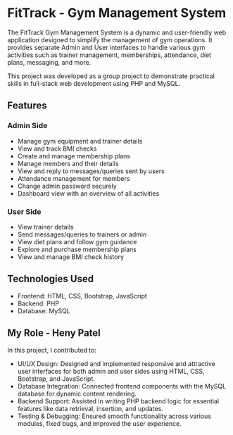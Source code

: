 # **FitTrack - Gym Management System** 

The FitTrack Gym Management System is a dynamic and user-friendly web application designed to simplify the management of gym operations. It provides separate Admin and User interfaces to handle various gym activities such as trainer management, memberships, attendance, diet plans, messaging, and more.

This project was developed as a group project to demonstrate practical skills in full-stack web development using PHP and MySQL.

## **Features**

### **Admin Side**
- Manage gym equipment and trainer details
- View and track BMI checks
- Create and manage membership plans
- Manage members and their details
- View and reply to messages/queries sent by users
- Attendance management for members
- Change admin password securely
- Dashboard view with an overview of all activities

### **User Side**
- View trainer details
- Send messages/queries to trainers or admin
- View diet plans and follow gym guidance
- Explore and purchase membership plans
- View and manage BMI check history

## **Technologies Used**
- Frontend: HTML, CSS, Bootstrap, JavaScript
- Backend: PHP
- Database: MySQL


## **My Role - Heny Patel**
In this project, I contributed to:

- UI/UX Design: Designed and implemented responsive and attractive user interfaces for both admin and user sides using HTML, CSS, Bootstrap, and JavaScript.
- Database Integration: Connected frontend components with the MySQL database for dynamic content rendering.
- Backend Support: Assisted in writing PHP backend logic for essential features like data retrieval, insertion, and updates.
- Testing & Debugging: Ensured smooth functionality across various modules, fixed bugs, and improved the user experience.
